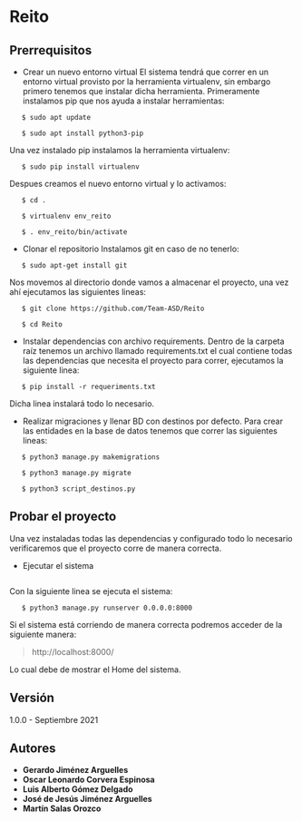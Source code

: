 # Reito

## Prerrequisitos
- Crear un nuevo entorno virtual
El sistema tendrá que correr en un entorno virtual provisto por la herramienta virtualenv, sin embargo primero tenemos que instalar dicha herramienta.
Primeramente instalamos pip que nos ayuda a instalar herramientas:
```shell
   $ sudo apt update

   $ sudo apt install python3-pip
   ```
Una vez instalado pip instalamos la herramienta virtualenv:
```shell
   $ sudo pip install virtualenv
   ```
Despues creamos el nuevo entorno virtual y lo activamos:
```shell
   $ cd .

   $ virtualenv env_reito

   $ . env_reito/bin/activate
   ```

- Clonar el repositorio
Instalamos git en caso de no tenerlo:
```shell
   $ sudo apt-get install git
   ```
Nos movemos al directorio donde vamos a almacenar el proyecto, una vez ahí ejecutamos las siguientes lineas:
```shell
   $ git clone https://github.com/Team-ASD/Reito

   $ cd Reito
   ```

- Instalar dependencias con archivo requirements.
Dentro de la carpeta raíz tenemos un archivo llamado requirements.txt el cual contiene todas las dependencias que necesita el proyecto para correr, ejecutamos la siguiente linea:
```shell
   $ pip install -r requeriments.txt
   ```
Dicha linea instalará todo lo necesario.

- Realizar migraciones y llenar BD con destinos por defecto.
Para crear las entidades en la base de datos tenemos que correr las siguientes lineas:
```shell
   $ python3 manage.py makemigrations

   $ python3 manage.py migrate

   $ python3 script_destinos.py
   ```

## Probar el proyecto
Una vez instaladas todas las dependencias y configurado todo lo necesario verificaremos que el proyecto corre de manera correcta.

- Ejecutar el sistema

   ```
Con la siguiente linea se ejecuta el sistema:
```shel
   $ python3 manage.py runserver 0.0.0.0:8000 
   ```
Si el sistema está corriendo de manera correcta podremos acceder de la siguiente manera:
   > http://localhost:8000/

Lo cual debe de mostrar el Home del sistema.

## Versión

1.0.0 - Septiembre 2021

## Autores

* **Gerardo Jiménez Arguelles**
* **Oscar Leonardo Corvera Espinosa**
* **Luis Alberto Gómez Delgado**
* **José de Jesús Jiménez Arguelles**
* **Martín Salas Orozco**